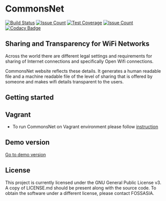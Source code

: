 # CommonsNet
[![Build Status](https://travis-ci.org/fossasia/CommonsNet.svg)](https://travis-ci.org/fossasia/CommonsNet)
[![Issue Count](https://codeclimate.com/github/fossasia/CommonsNet/badges/gpa.svg)](https://codeclimate.com/github/fossasia/CommonsNet)
[![Test Coverage](https://codeclimate.com/github/fossasia/CommonsNet/badges/coverage.svg)](https://codeclimate.com/github/fossasia/open-event-orga-server/coverage)
[![Issue Count](https://codeclimate.com/github/fossasia/CommonsNet/badges/issue_count.svg)](https://codeclimate.com/github/fossasia/CommonsNet)
[![Codacy Badge](https://api.codacy.com/project/badge/Grade/bbe4d39d3d164b598f9a988b5b835cb4)](https://www.codacy.com/app/ag-e-wisniewska/CommonsNet?utm_source=github.com&amp;utm_medium=referral&amp;utm_content=fossasia/CommonsNet&amp;utm_campaign=Badge_Grade)

## Sharing and Transparency for WiFi Networks
Across the world there are different legal settings and requirements for sharing of Internet connections and specifically Open Wifi connections. 

CommonsNet website reflects these details. It generates a human readable file and a machine readable file of the level of sharing that is offered by someone and makes wifi details transparent to the users.


## Getting started
## Vagrant
- To run CommonsNet on Vagrant environment please follow [instruction](fossasia/CommonsNet/docs/VAGRANT.md)

## Demo version  
[Go to demo version](https://commonsnet.herokuapp.com/) 

## License
This project is currently licensed under the GNU General Public License v3. A copy of LICENSE.md should be present along with the source code. To obtain the software under a different license, please contact FOSSASIA.
